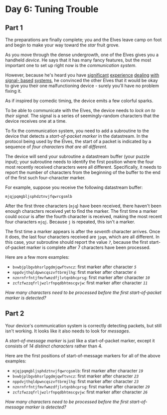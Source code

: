 # Day 6: Tuning Trouble


## Part 1
The preparations are finally complete; you and the Elves leave camp on foot
and begin to make your way toward the _star_ fruit grove.

As you move through the dense undergrowth, one of the Elves gives you a
handheld _device_. He says that it has many fancy features, but the most
important one to set up right now is the _communication system_.

However, because he's heard you have
[significant](https://adventofcode.com/2016/day/6)
[experience](https://adventofcode.com/2016/day/25)
[dealing](https://adventofcode.com/2019/day/7)
[with](https://adventofcode.com/2019/day/9) [signal-
based](https://adventofcode.com/2019/day/16)
[systems](https://adventofcode.com/2021/day/25), he convinced the other Elves
that it would be okay to give you their one malfunctioning device - surely
you'll have no problem fixing it.

As if inspired by comedic timing, the device emits a few colorful sparks.

To be able to communicate with the Elves, the device needs to _lock on to
their signal_. The signal is a series of seemingly-random characters that the
device receives one at a time.

To fix the communication system, you need to add a subroutine to the device
that detects a _start-of-packet marker_ in the datastream. In the protocol
being used by the Elves, the start of a packet is indicated by a sequence of
_four characters that are all different_.

The device will send your subroutine a datastream buffer (your puzzle input);
your subroutine needs to identify the first position where the four most
recently received characters were all different. Specifically, it needs to
report the number of characters from the beginning of the buffer to the end of
the first such four-character marker.

For example, suppose you receive the following datastream buffer:

    
    
    mjqjpqmgbljsphdztnvjfqwrcgsmlb

After the first three characters (`mjq`) have been received, there haven't
been enough characters received yet to find the marker. The first time a
marker could occur is after the fourth character is received, making the most
recent four characters `mjqj`. Because `j` is repeated, this isn't a marker.

The first time a marker appears is after the _seventh_ character arrives. Once
it does, the last four characters received are `jpqm`, which are all
different. In this case, your subroutine should report the value _`7`_,
because the first start-of-packet marker is complete after 7 characters have
been processed.

Here are a few more examples:

  * `bvwbjplbgvbhsrlpgdmjqwftvncz`: first marker after character _`5`_
  * `nppdvjthqldpwncqszvftbrmjlhg`: first marker after character _`6`_
  * `nznrnfrfntjfmvfwmzdfjlvtqnbhcprsg`: first marker after character _`10`_
  * `zcfzfwzzqfrljwzlrfnpqdbhtmscgvjw`: first marker after character _`11`_

_How many characters need to be processed before the first start-of-packet
marker is detected?_




## Part 2


Your device's communication system is correctly detecting packets, but still
isn't working. It looks like it also needs to look for _messages_.

A _start-of-message marker_ is just like a start-of-packet marker, except it
consists of _14 distinct characters_ rather than 4.

Here are the first positions of start-of-message markers for all of the above
examples:

  * `mjqjpqmgbljsphdztnvjfqwrcgsmlb`: first marker after character _`19`_
  * `bvwbjplbgvbhsrlpgdmjqwftvncz`: first marker after character _`23`_
  * `nppdvjthqldpwncqszvftbrmjlhg`: first marker after character _`23`_
  * `nznrnfrfntjfmvfwmzdfjlvtqnbhcprsg`: first marker after character _`29`_
  * `zcfzfwzzqfrljwzlrfnpqdbhtmscgvjw`: first marker after character _`26`_

_How many characters need to be processed before the first start-of-message
marker is detected?_



